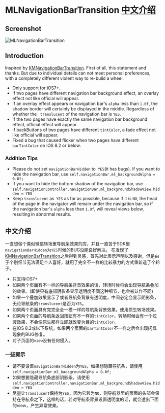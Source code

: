 # MLNavigationBarTransition [中文介绍](https://github.com/molon/MLNavigationBarTransition#中文介绍)
## Screenshot
![MLNavigationBarTransition](https://raw.githubusercontent.com/molon/MLNavigationBarTransition/master/snapshot.gif)

## Introduction

Inspired by [KMNavigationBarTransition](https://github.com/MoZhouqi/KMNavigationBarTransition). First of all, this statement and thanks. But due to individual details can not meet personal preferences, with a completely different violent way to re-build a wheel.

- Only support for iOS7+.
- If two pages have different navigation bar background effect, an overlay effect not like official will appear.
- If an overlay effect appears or navigation bar's `alpha` less than `1.0f`, the shadow border will certainly be displayed in the middle. Regardless of whether the ` translucent` of the navigation bar is `YES`.
- If the two pages have exactly the same navigation bar background effect, official effect will appear.
- If backButtons of two pages have different `tintColor`, a fade effect not like official will appear.
- Fixed a bug that caused flicker when two pages have different `barTintColor` on iOS 8.2 or below.

### Addition Tips

- Please do not set `navigationBarHidden` to` YES`(it has bugs). If you want to hide the navigation bar, use `self.navigationBar.ml_backgroundAlpha = 0.0f;`
- If you want to hide the bottom shadow of the navigation bar, use `self.navigationController.navigationBar.ml_backgroundShadowView.hidden = YES`
- Keep `translucent` as` YES` as far as possible, because if it is `NO`, the head of the page in the navigator will remain under the navigation bar, so if the navigation bar's `alpha` less than `1.0f`, will reveal views below, resulting in abnormal results.

## 中文介绍
一直想做个类似微信转场里导航条效果的库，并且一直苦于SDK里`navigationBarHidden`为`YES`时候的BUG没能良好解决。
在发现了[KMNavigationBarTransition](https://github.com/MoZhouqi/KMNavigationBarTransition)之后得到灵感，首先对此表示声明以及感谢，但是由于个别细节无法满足个人喜好，就用了完全不一样的比较暴力的方式重新造了个轮子。

- 只支持iOS7+
- 如果两个页面有不一样的导航条背景效果的话，转场时候将会出现导航条叠加的效果。(即使只有底部阴影条显示透明度不同这种细节，也会被认作不同)
- 如果一个叠加效果显示了或者导航条背景有透明度，中间必定会显示阴影条，无论导航条的`translucent`是否为`YES`。
- 如果两个页面具有完完全全一模一样的导航条背景效果，使用原生转场效果。
- 如果两个页面的导航条返回按钮有不一样的`tintColor`，转场时候会有一个过渡效果，不会像原生那样立即就改变为目的`tintColor`。
- 在iOS 8.2或以下系统，如果两个页面的`barTintColor`不一样之后会出现闪烁现象的BUG修复。
- 对子页面的`view`没有任何侵入。

### 一些提示
- 请不要设置`navigationBarHidden`为`YES`，如果想隐藏导航条，请使用`self.navigationBar.ml_backgroundAlpha = 0.0f;`
- 如果想要隐藏导航条底部阴影条，请使用`self.navigationController.navigationBar.ml_backgroundShadowView.hidden = YES`
- 尽量让`translucent`保持为`YES`，因为它若为`NO`，则导航器里的页面的头部会保持在导航条之下，这样的话，若对导航条背景设置透明度的话，就会透出下面的view，产生异常效果。
